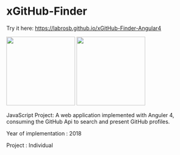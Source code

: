# xGitHub-Finder

Try it here: https://labrosb.github.io/xGitHub-Finder-Angular4

<p>
  <img src="https://www.labrosb.com/project-thumbs/github-finder.PNG" height="180px" />
  <img src="https://www.labrosb.com/project-thumbs/github-finder2.PNG" height="180px" />

</p>

JavaScript Project: A web application implemented with Anguler 4, consuming the GitHub Api to search and present GitHub profiles.

Year of implementation : 2018

Project : Individual
